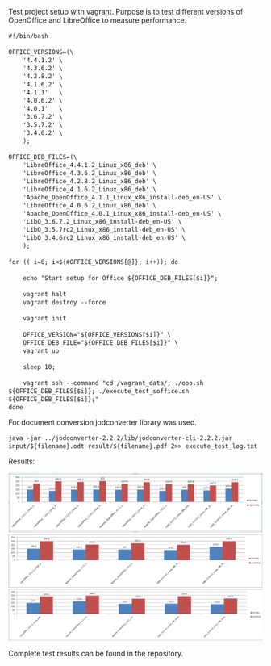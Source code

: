 
Test project setup with vagrant. Purpose is to test different versions of OpenOffice and LibreOffice to measure performance. 

```
#!/bin/bash

OFFICE_VERSIONS=(\
    '4.4.1.2' \
    '4.3.6.2' \
    '4.2.8.2' \
    '4.1.6.2' \
    '4.1.1'   \
    '4.0.6.2' \
    '4.0.1'   \
    '3.6.7.2' \
    '3.5.7.2' \
    '3.4.6.2' \
    );

OFFICE_DEB_FILES=(\
    'LibreOffice_4.4.1.2_Linux_x86_deb' \
    'LibreOffice_4.3.6.2_Linux_x86_deb' \
    'LibreOffice_4.2.8.2_Linux_x86_deb' \
    'LibreOffice_4.1.6.2_Linux_x86_deb' \
    'Apache_OpenOffice_4.1.1_Linux_x86_install-deb_en-US' \
    'LibreOffice_4.0.6.2_Linux_x86_deb' \
    'Apache_OpenOffice_4.0.1_Linux_x86_install-deb_en-US' \
    'LibO_3.6.7.2_Linux_x86_install-deb_en-US' \
    'LibO_3.5.7rc2_Linux_x86_install-deb_en-US' \
    'LibO_3.4.6rc2_Linux_x86_install-deb_en-US' \
    );

for (( i=0; i<${#OFFICE_VERSIONS[@]}; i++)); do

    echo "Start setup for Office ${OFFICE_DEB_FILES[$i]}";

    vagrant halt
    vagrant destroy --force

    vagrant init

    OFFICE_VERSION="${OFFICE_VERSIONS[$i]}" \
    OFFICE_DEB_FILE="${OFFICE_DEB_FILES[$i]}" \
    vagrant up

    sleep 10;

    vagrant ssh --command "cd /vagrant_data/; ./ooo.sh ${OFFICE_DEB_FILES[$i]}; ./execute_test_soffice.sh ${OFFICE_DEB_FILES[$i]};"
done

```

For document conversion jodconverter library was used. 

```
java -jar ../jodconverter-2.2.2/lib/jodconverter-cli-2.2.2.jar input/${filename}.odt result/${filename}.pdf 2>> execute_test_log.txt
```

Results: 

![alt tag](/test_results/2015-03-06/graphic_test_results.jpg?raw=true) <br>
![alt tag](/test_results/2015-03-07/graphic_test_results.jpg?raw=true) <br>
![alt tag](/test_results/2015-03-08/graphic_test_results.jpg?raw=true) <br>

Complete test results can be found in the repository.
